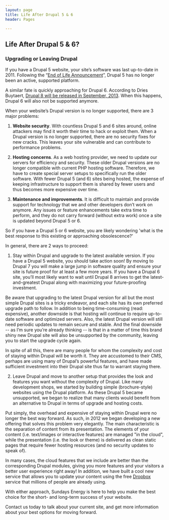 ```yaml
---
layout: page
title: Life After Drupal 5 & 6
header: Pages

---
```


## Life After Drupal 5 & 6?
### Upgrading or Leaving Drupal

If you have a Drupal 5 website, your site’s software was last up-to-date in 2011. Following the “[End of Life Announcement](http://drupal.org/node/1027214)”, Drupal 5 has no longer been an active, supported platform.

A similar fate is quickly approaching for Drupal 6. According to Dries Buytaert, [Drupal 8 will be released in September, 2013](http://buytaert.net/updated-drupal-8-release-schedule). When this happens, Drupal 6 will also not be supported anymore.

When your website’s Drupal version is no longer supported, there are 3 major problems:

1. **Website security**. With countless Drupal 5 and 6 sites around, online attackers may find it worth their time to hack or exploit them. When a Drupal version is no longer supported, there are no security fixes for new cracks. This leaves your site vulnerable and can contribute to performance problems.

2. **Hosting concerns**. As a web hosting provider, we need to update our servers for efficiency and security. These older Drupal versions are no longer compatible with current PHP hosting software. Therefore, we have to create special server setups to specifically run the older software. With fewer Drupal 5 (and 6) sites being hosted, the expense of keeping infrastructure to support them is shared by fewer users and thus becomes more expensive over time.

3. **Maintenance and improvements**. It is difficult to maintain and provide support for technology that we and other developers don’t work on anymore. Any issues or feature enhancements take extra time to perform, and they do not carry forward (without extra work) once a site is updated beyond Drupal 5 or 6.

So if you have a Drupal 5 or 6 website, you are likely wondering 'what is the best response to this existing or approaching obsolescence?'

In general, there are 2 ways to proceed:

1. Stay within Drupal and upgrade to the latest available version.  If you have a Drupal 5 website, you should take action soon! By moving to Drupal 7 you will make a large jump in software quality and ensure your site is future proof for at least a few more years.  If you have a Drupal 6 site, you’ll most likely want to wait until Drupal 8 arrives to get the latest-and-greatest Drupal along with maximizing your future-proofing investment.

  Be aware that upgrading to the latest Drupal version for all but the most simple Drupal sites is a tricky endeavor, and each site has its own preferred upgrade path to follow. In addition to being time-consuming (read: expensive), another downside is that hosting will continue to require up-to-date software and optimized servers. Also, the latest Drupal version will still need periodic updates to remain secure and stable. And the final downside -- as I’m sure you’re already thinking -- is that in a matter of time this brand shiny new Drupal site will also be unsupported by the community, leaving you to start the upgrade cycle again.

  In spite of all this, there are many people for whom the complexity and cost of staying within Drupal will be worth it. They are accustomed to their CMS, perhaps are using many of Drupal’s powerful features, and have made sufficient investment into their Drupal site thus far to warrant staying there.

2. Leave Drupal and move to another setup that provides the look and features you want without the complexity of Drupal. Like many development shops, we started by building simple (brochure-style) websites using the Drupal platform. As these Drupal 5 became unsupported, we began to realize that many clients would benefit from an alternative to Drupal in terms of upgrade and hosting costs.

  Put simply, the overhead and expensive of staying within Drupal were no longer the best way forward. As such, in 2012 we began developing a new offering that solves this problem very elegantly. The main characteristic is the separation of content from its presentation. The elements of your content (i.e. text/images or interactive features) are managed "in the cloud", while the presentation (i.e. the look or theme) is delivered as clean static pages that require fewer hosting resources (and no security updates to speak of).

  In many cases, the cloud features that we include are better than the corresponding Drupal modules, giving you more features and your visitors a better user experience right away! In addition, we have built a cool new service that allows you to update your content using the free [Dropbox](http://www.dropbox.com/) service that millions of people are already using.

With either approach, Sundays Energy is here to help you make the best choice for the short- and long-term success of your website.

Contact us today to talk about your current site, and get more information about your best options for moving forward.
